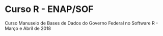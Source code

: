 # Curso R - ENAP/SOF
Curso Manuseio de Bases de Dados do Governo Federal no Software R -  Março e Abril de 2018
